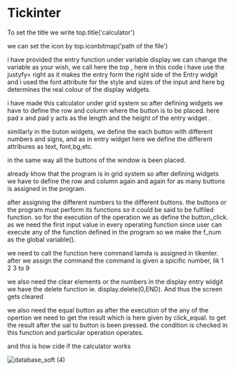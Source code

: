# Tickinter

To set the title we write
top.title('calculator')

we can set the icon by 
top.iconbitmap('path of the file')

i have provided the entry function under variable display.we can change the variable as your wish, we call here the top , here in this code i have use the justyfy= right
as it makes the entry form the right side of the Entry widgit and i used the font attribute for the style and sizes of the input and here bg determines the real colour of the 
display widgets.

i have made this calculator under grid system so after defining widgets we have to define the row and column where the button is to be placed. here pad x and pad y acts as the 
length and the height of the entry widget .

simillarly in the buton widgets, we define the each button with different numbers and signs, and as in entry widget here we define the different attribures as text, font,bg,etc.

in the same way all the buttons of the window is been placed.

already khow that the program is in grid system so after defining widgets we have to define the row and column again and again for as many buttons is assigned in the program.

after assigning the different numbers to the different buttons. the buttons or the program must perform its functions so it could be said to be fulfiled function.
so for the execution of the operation we as define the button_click. as we need the first input value in every operating function since user can execute any of the function defined in the program so we make the f_num as the global variable().

we need to call the function here command lamda is assigned in tikenter. after we assign the command the command is given a spicific number, lik 1 2 3 to 9 

we also need the clear elements or the numbers in the display entry widgit we have the delete function ie. display.delete(0,END). And thus the screen gets cleared

we also need the equal button as after the execution of the any of the opertion we need to get the result which is here given by click_equal. to get the result after the ual to 
button is been pressed. the condition is checked in this function and particular operation operates.

and this is how cide if the calculator works



![database_soft (4)](https://user-images.githubusercontent.com/78782286/119827031-6801c980-bf18-11eb-93c4-c38b955d8f46.jpg)

